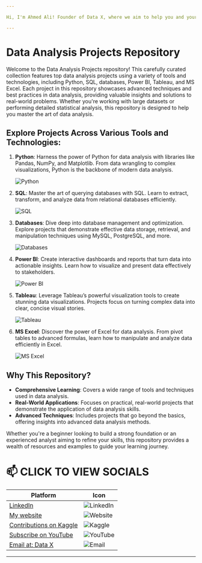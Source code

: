 ```yaml
---

Hi, I'm Ahmed Ali! Founder of Data X, where we aim to help you and your business with data science, data analysis, machine learning, and AI solutions. Please don’t forget to follow me for more projects like this.

---
```


# Data Analysis Projects Repository

Welcome to the Data Analysis Projects repository! This carefully curated collection features top data analysis projects using a variety of tools and technologies, including Python, SQL, databases, Power BI, Tableau, and MS Excel. Each project in this repository showcases advanced techniques and best practices in data analysis, providing valuable insights and solutions to real-world problems. Whether you're working with large datasets or performing detailed statistical analysis, this repository is designed to help you master the art of data analysis.

## Explore Projects Across Various Tools and Technologies:

1. **Python**: Harness the power of Python for data analysis with libraries like Pandas, NumPy, and Matplotlib. From data wrangling to complex visualizations, Python is the backbone of modern data analysis.
   
   ![Python](https://img.shields.io/badge/-Python-3776AB?logo=python&logoColor=white)

2. **SQL**: Master the art of querying databases with SQL. Learn to extract, transform, and analyze data from relational databases efficiently.
   
   ![SQL](https://img.shields.io/badge/-SQL-CC2927?logo=microsoft-sql-server&logoColor=white)

3. **Databases**: Dive deep into database management and optimization. Explore projects that demonstrate effective data storage, retrieval, and manipulation techniques using MySQL, PostgreSQL, and more.
   
   ![Databases](https://img.shields.io/badge/-Databases-00618A?logo=database&logoColor=white)

4. **Power BI**: Create interactive dashboards and reports that turn data into actionable insights. Learn how to visualize and present data effectively to stakeholders.
   
   ![Power BI](https://img.shields.io/badge/-Power%20BI-F2C811?logo=power-bi&logoColor=white)

5. **Tableau**: Leverage Tableau’s powerful visualization tools to create stunning data visualizations. Projects focus on turning complex data into clear, concise visual stories.
   
   ![Tableau](https://img.shields.io/badge/-Tableau-E97627?logo=tableau&logoColor=white)

6. **MS Excel**: Discover the power of Excel for data analysis. From pivot tables to advanced formulas, learn how to manipulate and analyze data efficiently in Excel.
   
   ![MS Excel](https://img.shields.io/badge/-MS%20Excel-217346?logo=microsoft-excel&logoColor=white)

## Why This Repository?

- **Comprehensive Learning**: Covers a wide range of tools and techniques used in data analysis.
- **Real-World Applications**: Focuses on practical, real-world projects that demonstrate the application of data analysis skills.
- **Advanced Techniques**: Includes projects that go beyond the basics, offering insights into advanced data analysis methods.

Whether you're a beginner looking to build a strong foundation or an experienced analyst aiming to refine your skills, this repository provides a wealth of resources and examples to guide your learning journey.

# 📫 CLICK TO VIEW SOCIALS

| Platform                                   | Icon                                                                                 |
|--------------------------------------------|--------------------------------------------------------------------------------------|
| [LinkedIn](https://www.linkedin.com/in/rajaahmedalikhan)   | ![LinkedIn](https://img.shields.io/badge/-LinkedIn-0077B5?logo=linkedin&logoColor=white)   |
| [My website](https://dataxofficial.com)         | ![Website](https://img.shields.io/badge/-Website-FF6600?logo=web&logoColor=white)         |
| [Contributions on Kaggle](https://www.kaggle.com/datascientist97) | ![Kaggle](https://img.shields.io/badge/-Kaggle-20BEFF?logo=kaggle&logoColor=white)      |
| [Subscribe on YouTube](https://www.youtube.com/@datax_official) | ![YouTube](https://img.shields.io/badge/-YouTube-FF0000?logo=youtube&logoColor=white) |
| [Email at: Data X](mailto:datascientist097@gmail.com)     | ![Email](https://img.shields.io/badge/-Email-D14836?logo=gmail&logoColor=white)          |

---
